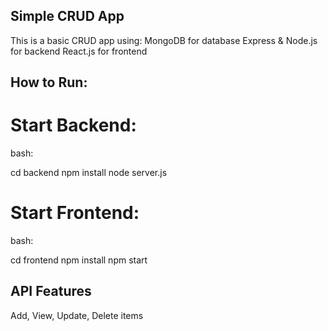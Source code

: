 ## Simple CRUD App
This is a basic CRUD app using:
MongoDB for database
Express & Node.js for backend
React.js for frontend

## How to Run:

# Start Backend:
bash:

cd backend
npm install
node server.js

# Start Frontend:
bash:

cd frontend
npm install
npm start

## API Features
Add, View, Update, Delete items
